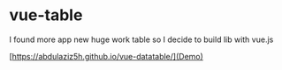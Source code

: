 # vue-table
I found more app new huge work table so I decide to build lib with vue.js

[https://abdulaziz5h.github.io/vue-datatable/](Demo)
